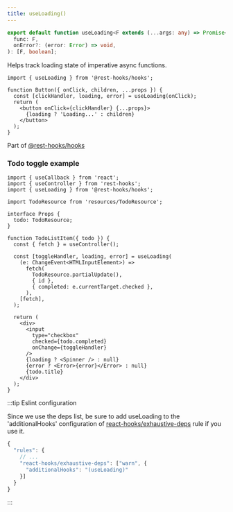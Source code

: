 ```yaml
---
title: useLoading()
---
```


```typescript
export default function useLoading<F extends (...args: any) => Promise<any>>(
  func: F,
  onError?: (error: Error) => void,
): [F, boolean];
```

Helps track loading state of imperative async functions.

```tsx
import { useLoading } from '@rest-hooks/hooks';

function Button({ onClick, children, ...props }) {
  const [clickHandler, loading, error] = useLoading(onClick);
  return (
    <button onClick={clickHandler} {...props}>
      {loading ? 'Loading...' : children}
    </button>
  );
}
```

Part of [@rest-hooks/hooks](https://www.npmjs.com/package/@rest-hooks/hooks)

### Todo toggle example

```tsx
import { useCallback } from 'react';
import { useController } from 'rest-hooks';
import { useLoading } from '@rest-hooks/hooks';

import TodoResource from 'resources/TodoResource';

interface Props {
  todo: TodoResource;
}

function TodoListItem({ todo }) {
  const { fetch } = useController();

  const [toggleHandler, loading, error] = useLoading(
    (e: ChangeEvent<HTMLInputElement>) =>
      fetch(
        TodoResource.partialUpdate(),
        { id },
        { completed: e.currentTarget.checked },
      ),
    [fetch],
  );

  return (
    <div>
      <input
        type="checkbox"
        checked={todo.completed}
        onChange={toggleHandler}
      />
      {loading ? <Spinner /> : null}
      {error ? <Error>{error}</Error> : null}
      {todo.title}
    </div>
  );
}
```

:::tip Eslint configuration

Since we use the deps list, be sure to add useLoading to the 'additionalHooks' configuration
of [react-hooks/exhaustive-deps](https://www.npmjs.com/package/eslint-plugin-react-hooks) rule if you use it.

```js
{
  "rules": {
    // ...
    "react-hooks/exhaustive-deps": ["warn", {
      "additionalHooks": "(useLoading)"
    }]
  }
}
```

:::
